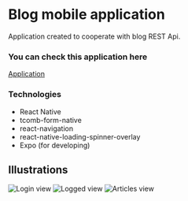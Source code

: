 # Blog mobile application

Application created to cooperate with blog REST Api.

### You can check this application here
[Application](https://expo.io/@michal-mietus/Blog)

### Technologies
- React Native
- tcomb-form-native
- react-navigation
- react-native-loading-spinner-overlay
- Expo (for developing)


## Illustrations
![Login view](https://i.ibb.co/bNHJbFG/Screenshot-20190302-124534.jpg)
![Logged view](https://i.ibb.co/N7szsdr/Screenshot-20190302-124619.jpg)
![Articles view](https://i.ibb.co/5WfQG0j/Screenshot-20190302-124611.jpg)

